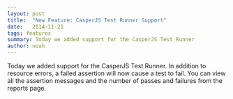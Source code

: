 ```yaml
---
layout: post
title:  "New Feature: CasperJS Test Runner Support"
date:   2014-11-21
tags: features
summary: Today we added support for the CasperJS Test Runner
author: noah
---
```


Today we added support for the CasperJS Test Runner. In addition to resource errors, a failed assertion will now cause a test to fail. You can view all the assertion messages and the number of passes and failures from the reports page.
